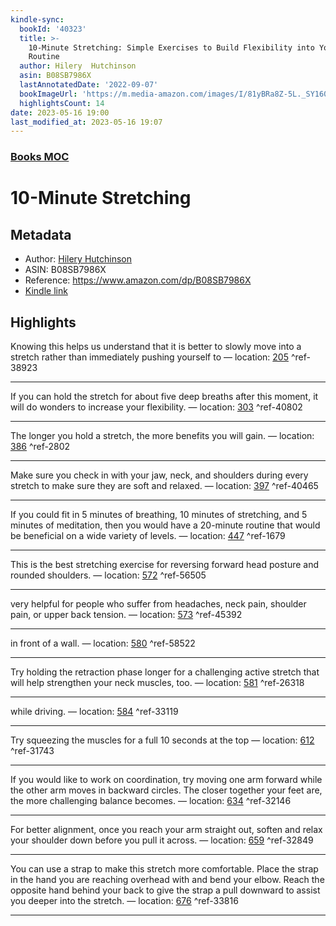 ```yaml
---
kindle-sync:
  bookId: '40323'
  title: >-
    10-Minute Stretching: Simple Exercises to Build Flexibility into Your Daily
    Routine
  author: Hilery  Hutchinson
  asin: B08SB7986X
  lastAnnotatedDate: '2022-09-07'
  bookImageUrl: 'https://m.media-amazon.com/images/I/81yBRa8Z-5L._SY160.jpg'
  highlightsCount: 14
date: 2023-05-16 19:00
last_modified_at: 2023-05-16 19:07
---
```

### [Books MOC](Books%20MOC.md)
# 10-Minute Stretching
## Metadata
* Author: [Hilery  Hutchinson](https://www.amazon.comundefined)
* ASIN: B08SB7986X
* Reference: https://www.amazon.com/dp/B08SB7986X
* [Kindle link](kindle://book?action=open&asin=B08SB7986X)

## Highlights
Knowing this helps us understand that it is better to slowly move into a stretch rather than immediately pushing yourself to — location: [205](kindle://book?action=open&asin=B08SB7986X&location=205) ^ref-38923

---
If you can hold the stretch for about five deep breaths after this moment, it will do wonders to increase your flexibility. — location: [303](kindle://book?action=open&asin=B08SB7986X&location=303) ^ref-40802

---
The longer you hold a stretch, the more benefits you will gain. — location: [386](kindle://book?action=open&asin=B08SB7986X&location=386) ^ref-2802

---
Make sure you check in with your jaw, neck, and shoulders during every stretch to make sure they are soft and relaxed. — location: [397](kindle://book?action=open&asin=B08SB7986X&location=397) ^ref-40465

---
If you could fit in 5 minutes of breathing, 10 minutes of stretching, and 5 minutes of meditation, then you would have a 20-minute routine that would be beneficial on a wide variety of levels. — location: [447](kindle://book?action=open&asin=B08SB7986X&location=447) ^ref-1679

---
This is the best stretching exercise for reversing forward head posture and rounded shoulders. — location: [572](kindle://book?action=open&asin=B08SB7986X&location=572) ^ref-56505

---
very helpful for people who suffer from headaches, neck pain, shoulder pain, or upper back tension. — location: [573](kindle://book?action=open&asin=B08SB7986X&location=573) ^ref-45392

---
in front of a wall. — location: [580](kindle://book?action=open&asin=B08SB7986X&location=580) ^ref-58522

---
Try holding the retraction phase longer for a challenging active stretch that will help strengthen your neck muscles, too. — location: [581](kindle://book?action=open&asin=B08SB7986X&location=581) ^ref-26318

---
while driving. — location: [584](kindle://book?action=open&asin=B08SB7986X&location=584) ^ref-33119

---
Try squeezing the muscles for a full 10 seconds at the top — location: [612](kindle://book?action=open&asin=B08SB7986X&location=612) ^ref-31743

---
If you would like to work on coordination, try moving one arm forward while the other arm moves in backward circles. The closer together your feet are, the more challenging balance becomes. — location: [634](kindle://book?action=open&asin=B08SB7986X&location=634) ^ref-32146

---
For better alignment, once you reach your arm straight out, soften and relax your shoulder down before you pull it across. — location: [659](kindle://book?action=open&asin=B08SB7986X&location=659) ^ref-32849

---
You can use a strap to make this stretch more comfortable. Place the strap in the hand you are reaching overhead with and bend your elbow. Reach the opposite hand behind your back to give the strap a pull downward to assist you deeper into the stretch. — location: [676](kindle://book?action=open&asin=B08SB7986X&location=676) ^ref-33816

---
